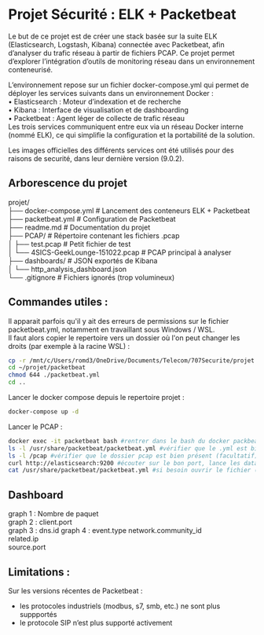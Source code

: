 # Projet Sécurité : ELK + Packetbeat

Le but de ce projet est de créer une stack basée sur la suite ELK (Elasticsearch, Logstash, Kibana) connectée avec Packetbeat, afin d’analyser du trafic réseau à partir de fichiers PCAP.
Ce projet permet d’explorer l’intégration d’outils de monitoring réseau dans un environnement conteneurisé.  
  
L’environnement repose sur un fichier docker-compose.yml qui permet de déployer les services suivants dans un environnement Docker :  
    • Elasticsearch : Moteur d’indexation et de recherche  
    • Kibana : Interface de visualisation et de dashboarding  
    • Packetbeat : Agent léger de collecte de trafic réseau  
Les trois services communiquent entre eux via un réseau Docker interne (nommé ELK), ce qui simplifie la configuration et la portabilité de la solution.  
  
Les images officielles des différents services ont été utilisés pour des raisons de securité, dans leur dernière version (9.0.2).  


## Arborescence du projet
  
projet/  
├── docker-compose.yml               # Lancement des conteneurs ELK + Packetbeat  
├── packetbeat.yml                   # Configuration de Packetbeat  
├── readme.md                        # Documentation du projet  
├── PCAP/                            # Répertoire contenant les fichiers .pcap  
│   ├── test.pcap                    # Petit fichier de test  
│   └── 4SICS-GeekLounge-151022.pcap # PCAP principal à analyser  
├── dashboards/                      # JSON exportés de Kibana  
│   └── http_analysis_dashboard.json  
└── .gitignore                       # Fichiers ignorés (trop volumineux)  


## Commandes utiles :  
  
Il apparait parfois qu'il y ait des erreurs de permissions sur le fichier packetbeat.yml, notamment en travaillant sous Windows / WSL.  
Il faut alors copier le repertoire vers un dossier où l'on peut changer les droits (par exemple à la racine WSL) :  
```sh 
cp -r /mnt/c/Users/romd3/OneDrive/Documents/Telecom/707Securite/projet ~/
cd ~/projet/packetbeat
chmod 644 ./packetbeat.yml
cd ..
```

Lancer le docker compose depuis le repertoire projet :  
```sh 
docker-compose up -d
```

Lancer le PCAP :
```sh
docker exec -it packetbeat bash #rentrer dans le bash du docker packbeat
ls -l /usr/share/packetbeat/packetbeat.yml #vérifier que le .yml est bien présent (facultatif)
ls -l /pcap #vérifier que le dossier pcap est bien présent (facultatif)
curl http://elasticsearch:9200 #écouter sur le bon port, lance les data dans ELK
cat /usr/share/packetbeat/packetbeat.yml #si besoin ouvrir le fichier (facultatif)
```
  

## Dashboard  
graph 1 : Nombre de paquet  
graph 2 : client.port  
graph 3 : dns.id
graph 4 : event.type
network.community_id  
related.ip  
source.port  

## Limitations :
Sur les versions récentes de Packetbeat :  
- les protocoles industriels (modbus, s7, smb, etc.) ne sont plus suppportés  
- le protocole SIP n’est plus supporté activement  
